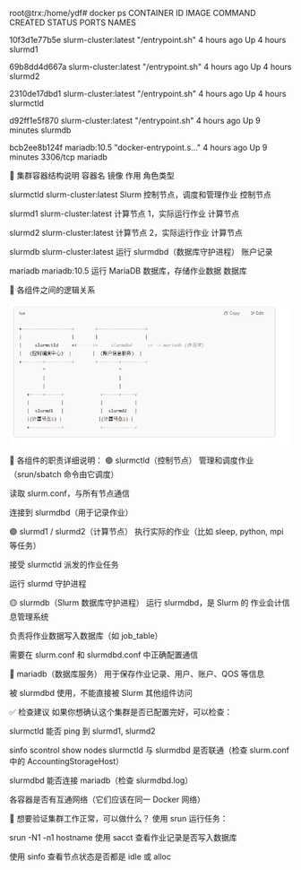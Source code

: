 root@trx:/home/ydf# docker ps
CONTAINER ID   IMAGE                  COMMAND                  CREATED       STATUS         PORTS      NAMES

10f3d1e77b5e   slurm-cluster:latest   "/entrypoint.sh"         4 hours ago   Up 4 hours                slurmd1

69b8dd4d667a   slurm-cluster:latest   "/entrypoint.sh"         4 hours ago   Up 4 hours                slurmd2

2310de17dbd1   slurm-cluster:latest   "/entrypoint.sh"         4 hours ago   Up 4 hours                slurmctld

d92ff1e5f870   slurm-cluster:latest   "/entrypoint.sh"         4 hours ago   Up 9 minutes              slurmdb

bcb2ee8b124f   mariadb:10.5           "docker-entrypoint.s…"   4 hours ago   Up 9 minutes   3306/tcp   mariadb


🧱 集群容器结构说明
容器名	镜像	作用	角色类型

slurmctld	slurm-cluster:latest	Slurm 控制节点，调度和管理作业	控制节点

slurmd1	slurm-cluster:latest	计算节点 1，实际运行作业	计算节点

slurmd2	slurm-cluster:latest	计算节点 2，实际运行作业	计算节点

slurmdb	slurm-cluster:latest	运行 slurmdbd（数据库守护进程）	账户记录

mariadb	mariadb:10.5	运行 MariaDB 数据库，存储作业数据	数据库


🔁 各组件之间的逻辑关系


![在线图片](https://github.com/yangdanfeng115/slurm/blob/main/slurm.png)


🔧 各组件的职责详细说明：
🟢 slurmctld（控制节点）
管理和调度作业（srun/sbatch 命令由它调度）

读取 slurm.conf，与所有节点通信

连接到 slurmdbd（用于记录作业）

🟢 slurmd1 / slurmd2（计算节点）
执行实际的作业（比如 sleep, python, mpi 等任务）

接受 slurmctld 派发的作业任务

运行 slurmd 守护进程

🟡 slurmdb（Slurm 数据库守护进程）
运行 slurmdbd，是 Slurm 的 作业会计信息管理系统

负责将作业数据写入数据库（如 job_table）

需要在 slurm.conf 和 slurmdbd.conf 中正确配置通信

🔵 mariadb（数据库服务）
用于保存作业记录、用户、账户、QOS 等信息

被 slurmdbd 使用，不能直接被 Slurm 其他组件访问

✅ 检查建议
如果你想确认这个集群是否已配置完好，可以检查：

slurmctld 能否 ping 到 slurmd1, slurmd2

sinfo
scontrol show nodes
slurmctld 与 slurmdbd 是否联通（检查 slurm.conf 中的 AccountingStorageHost）

slurmdbd 能否连接 mariadb（检查 slurmdbd.log）

各容器是否有互通网络（它们应该在同一 Docker 网络）

🧪 想要验证集群工作正常，可以做什么？
使用 srun 运行任务：


srun -N1 -n1 hostname
使用 sacct 查看作业记录是否写入数据库

使用 sinfo 查看节点状态是否都是 idle 或 alloc
